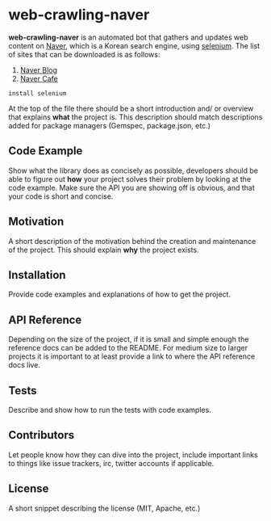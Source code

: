# web-crawling-naver

**web-crawling-naver** is an automated bot that gathers and updates web content on [Naver](http://www.naver.com/), which is a Korean search engine, using [selenium](http://selenium-python.readthedocs.io/). The list of sites that can be downloaded is as follows:

1. [Naver Blog](http://section.blog.naver.com/)
2. [Naver Cafe](http://section.cafe.naver.com/)

```
install selenium
```
At the top of the file there should be a short introduction and/ or overview that explains **what** the project is. This description should match descriptions added for package managers (Gemspec, package.json, etc.)

## Code Example

Show what the library does as concisely as possible, developers should be able to figure out **how** your project solves their problem by looking at the code example. Make sure the API you are showing off is obvious, and that your code is short and concise.

## Motivation

A short description of the motivation behind the creation and maintenance of the project. This should explain **why** the project exists.

## Installation

Provide code examples and explanations of how to get the project.

## API Reference

Depending on the size of the project, if it is small and simple enough the reference docs can be added to the README. For medium size to larger projects it is important to at least provide a link to where the API reference docs live.

## Tests

Describe and show how to run the tests with code examples.

## Contributors

Let people know how they can dive into the project, include important links to things like issue trackers, irc, twitter accounts if applicable.

## License

A short snippet describing the license (MIT, Apache, etc.)
